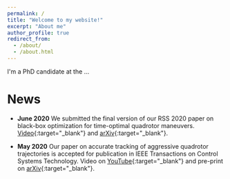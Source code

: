 ```yaml
---
permalink: /
title: "Welcome to my website!"
excerpt: "About me"
author_profile: true
redirect_from: 
  - /about/
  - /about.html
---
```


I'm a PhD candidate at the ...

News
======

* **June 2020** We submitted the final version of our RSS 2020 paper on black-box optimization for time-optimal quadrotor maneuvers. [Video](https://youtu.be/igwULi_H1Kg){:target="_blank"} and [arXiv](https://arxiv.org/abs/2006.02513){:target="_blank"}.

* **May 2020** Our paper on accurate tracking of aggressive quadrotor trajectories is accepted for publication in IEEE Transactions on Control Systems Technology. Video on [YouTube](https://youtu.be/K15lNBAKDCs){:target="_blank"} and pre-print on [arXiv](https://arxiv.org/abs/1809.04048){:target="_blank"}.